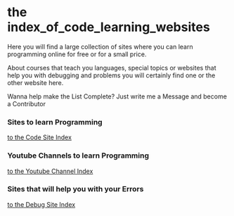 # the index_of_code_learning_websites
Here you will find a large collection of sites where you can learn programming online for free or for a small price.

About courses that teach you languages, special topics or websites that help you with debugging and problems you will certainly find one or the other website here.

Wanna help make the List Complete?
Just write me a Message and become a Contributor


### Sites to learn Programming
[to the Code Site Index](https://github.com/fj-gruenewald/index_of_code_learning_websites/blob/main/index/code-site-index.md)

### Youtube Channels to learn Programming
[to the Youtube Channel Index](https://github.com/fj-gruenewald/index_of_code_learning_websites/blob/main/index/code-youtube-channels.md)

### Sites that will help you with your Errors
[to the Debug Site Index](https://github.com/fj-gruenewald/index_of_code_learning_websites/blob/main/index/debug-site-index.md)
